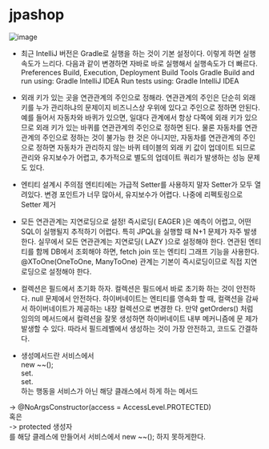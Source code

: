 # jpashop
![image](https://user-images.githubusercontent.com/85722378/152516419-4c2c8c68-9c91-4ab5-9b53-0c6ff9c0deb2.png)


- 최근 IntelliJ 버전은 Gradle로 실행을 하는 것이 기본 설정이다. 이렇게 하면 실행속도가 느리다.
다음과 같이 변경하면 자바로 바로 실행해서 실행속도가 더 빠르다.
Preferences Build, Execution, Deployment Build Tools Gradle
Build and run using: Gradle IntelliJ IDEA
Run tests using: Gradle IntelliJ IDEA


- 외래 키가 있는 곳을 연관관계의 주인으로 정해라.
연관관계의 주인은 단순히 외래 키를 누가 관리하냐의 문제이지 비즈니스상 우위에 있다고 주인으로 정하면
안된다. 예를 들어서 자동차와 바퀴가 있으면, 일대다 관계에서 항상 다쪽에 외래 키가 있으므로 외래 키가
있는 바퀴를 연관관계의 주인으로 정하면 된다. 물론 자동차를 연관관계의 주인으로 정하는 것이 불가능 한
것은 아니지만, 자동차를 연관관계의 주인으로 정하면 자동차가 관리하지 않는 바퀴 테이블의 외래 키 값이
업데이트 되므로 관리와 유지보수가 어렵고, 추가적으로 별도의 업데이트 쿼리가 발생하는 성능 문제도 있다.


- 엔티티 설계시 주의점
엔티티에는 가급적 Setter를 사용하지 말자
Setter가 모두 열려있다. 변경 포인트가 너무 많아서, 유지보수가 어렵다. 나중에 리펙토링으로 Setter 제거

- 모든 연관관계는 지연로딩으로 설정!
즉시로딩( EAGER )은 예측이 어렵고, 어떤 SQL이 실행될지 추적하기 어렵다. 특히 JPQL을 실행할 때 N+1
문제가 자주 발생한다.
실무에서 모든 연관관계는 지연로딩( LAZY )으로 설정해야 한다.
연관된 엔티티를 함께 DB에서 조회해야 하면, fetch join 또는 엔티티 그래프 기능을 사용한다.
@XToOne(OneToOne, ManyToOne) 관계는 기본이 즉시로딩이므로 직접 지연로딩으로 설정해야 한다.

- 컬렉션은 필드에서 초기화 하자.
컬렉션은 필드에서 바로 초기화 하는 것이 안전하다.
null 문제에서 안전하다.
하이버네이트는 엔티티를 영속화 할 때, 컬랙션을 감싸서 하이버네이트가 제공하는 내장 컬렉션으로 변경한
다. 만약 getOrders() 처럼 임의의 메서드에서 컬력션을 잘못 생성하면 하이버네이트 내부 메커니즘에 문
제가 발생할 수 있다. 따라서 필드레벨에서 생성하는 것이 가장 안전하고, 코드도 간결하다.


- 생성메서드란
서비스에서  
new ~~();  
set.  
set.  
하는 행동을 서비스가 아닌 해당 클래스에서 하게 하는 메서드  
  
-> @NoArgsConstructor(access = AccessLevel.PROTECTED)  
혹은  
-> protected 생성자  
를 해당 클레스에 만들어서 서비스에서 new ~~(); 하지 못하게한다.  



